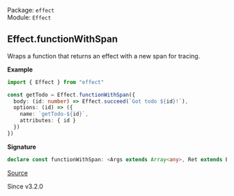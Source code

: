 Package: `effect`<br />
Module: `Effect`<br />

## Effect.functionWithSpan

Wraps a function that returns an effect with a new span for tracing.

**Example**

```ts
import { Effect } from "effect"

const getTodo = Effect.functionWithSpan({
  body: (id: number) => Effect.succeed(`Got todo ${id}!`),
  options: (id) => ({
    name: `getTodo-${id}`,
    attributes: { id }
  })
})
```

**Signature**

```ts
declare const functionWithSpan: <Args extends Array<any>, Ret extends Effect<any, any, any>>(options: { readonly body: (...args: Args) => Ret; readonly options: FunctionWithSpanOptions | ((...args: Args) => FunctionWithSpanOptions); readonly captureStackTrace?: boolean | undefined; }) => (...args: Args) => Unify.Unify<Ret>
```

[Source](https://github.com/Effect-TS/effect/tree/main/packages/effect/src/Effect.ts#L13064)

Since v3.2.0